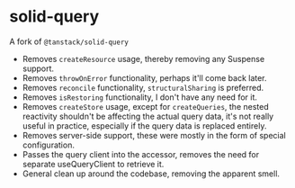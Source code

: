 # solid-query

A fork of `@tanstack/solid-query`

- Removes `createResource` usage, thereby removing any Suspense support.
- Removes `throwOnError` functionality, perhaps it'll come back later.
- Removes `reconcile` functionality, `structuralSharing` is preferred.
- Removes `isRestoring` functionality, I don't have any need for it.
- Removes `createStore` usage, except for `createQueries`, the nested reactivity shouldn't be affecting the actual query data, it's not really useful in practice, especially if the query data is replaced entirely.
- Removes server-side support, these were mostly in the form of special configuration.
- Passes the query client into the accessor, removes the need for separate useQueryClient to retrieve it.
- General clean up around the codebase, removing the apparent smell.
